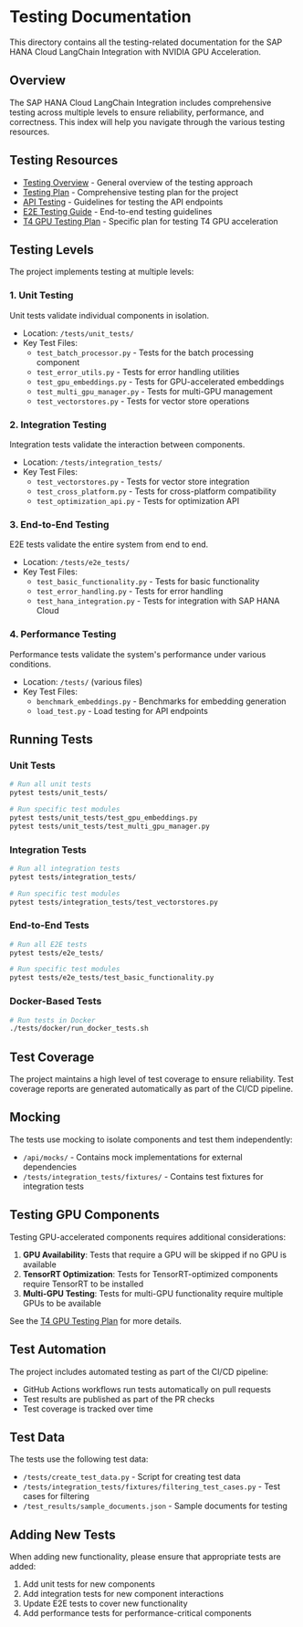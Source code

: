 # Testing Documentation

This directory contains all the testing-related documentation for the SAP HANA Cloud LangChain Integration with NVIDIA GPU Acceleration.

## Overview

The SAP HANA Cloud LangChain Integration includes comprehensive testing across multiple levels to ensure reliability, performance, and correctness. This index will help you navigate through the various testing resources.

## Testing Resources

* [Testing Overview](README_TESTING.md) - General overview of the testing approach
* [Testing Plan](testing_plan.md) - Comprehensive testing plan for the project
* [API Testing](api-testing.md) - Guidelines for testing the API endpoints
* [E2E Testing Guide](e2e_testing_guide.md) - End-to-end testing guidelines
* [T4 GPU Testing Plan](T4_GPU_TESTING_PLAN.md) - Specific plan for testing T4 GPU acceleration

## Testing Levels

The project implements testing at multiple levels:

### 1. Unit Testing

Unit tests validate individual components in isolation.

* Location: `/tests/unit_tests/`
* Key Test Files:
  * `test_batch_processor.py` - Tests for the batch processing component
  * `test_error_utils.py` - Tests for error handling utilities
  * `test_gpu_embeddings.py` - Tests for GPU-accelerated embeddings
  * `test_multi_gpu_manager.py` - Tests for multi-GPU management
  * `test_vectorstores.py` - Tests for vector store operations

### 2. Integration Testing

Integration tests validate the interaction between components.

* Location: `/tests/integration_tests/`
* Key Test Files:
  * `test_vectorstores.py` - Tests for vector store integration
  * `test_cross_platform.py` - Tests for cross-platform compatibility
  * `test_optimization_api.py` - Tests for optimization API

### 3. End-to-End Testing

E2E tests validate the entire system from end to end.

* Location: `/tests/e2e_tests/`
* Key Test Files:
  * `test_basic_functionality.py` - Tests for basic functionality
  * `test_error_handling.py` - Tests for error handling
  * `test_hana_integration.py` - Tests for integration with SAP HANA Cloud

### 4. Performance Testing

Performance tests validate the system's performance under various conditions.

* Location: `/tests/` (various files)
* Key Test Files:
  * `benchmark_embeddings.py` - Benchmarks for embedding generation
  * `load_test.py` - Load testing for API endpoints

## Running Tests

### Unit Tests

```bash
# Run all unit tests
pytest tests/unit_tests/

# Run specific test modules
pytest tests/unit_tests/test_gpu_embeddings.py
pytest tests/unit_tests/test_multi_gpu_manager.py
```

### Integration Tests

```bash
# Run all integration tests
pytest tests/integration_tests/

# Run specific test modules
pytest tests/integration_tests/test_vectorstores.py
```

### End-to-End Tests

```bash
# Run all E2E tests
pytest tests/e2e_tests/

# Run specific test modules
pytest tests/e2e_tests/test_basic_functionality.py
```

### Docker-Based Tests

```bash
# Run tests in Docker
./tests/docker/run_docker_tests.sh
```

## Test Coverage

The project maintains a high level of test coverage to ensure reliability. Test coverage reports are generated automatically as part of the CI/CD pipeline.

## Mocking

The tests use mocking to isolate components and test them independently:

* `/api/mocks/` - Contains mock implementations for external dependencies
* `/tests/integration_tests/fixtures/` - Contains test fixtures for integration tests

## Testing GPU Components

Testing GPU-accelerated components requires additional considerations:

1. **GPU Availability**: Tests that require a GPU will be skipped if no GPU is available
2. **TensorRT Optimization**: Tests for TensorRT-optimized components require TensorRT to be installed
3. **Multi-GPU Testing**: Tests for multi-GPU functionality require multiple GPUs to be available

See the [T4 GPU Testing Plan](T4_GPU_TESTING_PLAN.md) for more details.

## Test Automation

The project includes automated testing as part of the CI/CD pipeline:

* GitHub Actions workflows run tests automatically on pull requests
* Test results are published as part of the PR checks
* Test coverage is tracked over time

## Test Data

The tests use the following test data:

* `/tests/create_test_data.py` - Script for creating test data
* `/tests/integration_tests/fixtures/filtering_test_cases.py` - Test cases for filtering
* `/test_results/sample_documents.json` - Sample documents for testing

## Adding New Tests

When adding new functionality, please ensure that appropriate tests are added:

1. Add unit tests for new components
2. Add integration tests for new component interactions
3. Update E2E tests to cover new functionality
4. Add performance tests for performance-critical components